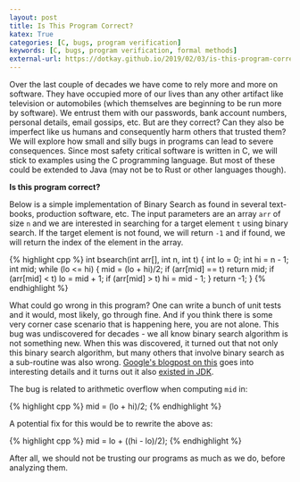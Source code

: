 ```yaml
---
layout: post
title: Is This Program Correct?
katex: True
categories: [C, bugs, program verification]
keywords: [C, bugs, program verification, formal methods]
external-url: https://dotkay.github.io/2019/02/03/is-this-program-correct
---
```


Over the last couple of decades we have come to rely more and more on software. They have occupied more of our lives than any other artifact like television or automobiles (which themselves are beginning to be run more by software). We entrust them with our passwords, bank account numbers, personal details, email gossips, etc. But are they correct? Can they also be imperfect like us humans and consequently harm others that trusted them? We will explore how small and silly bugs in programs can lead to severe consequences. Since most safety critical software is written in C, we will stick to examples using the C programming language. But most of these could be extended to Java (may not be to Rust or other languages though).

__Is this program correct?__

Below is a simple implementation of Binary Search as found in several text-books, production software, etc. The input parameters are an array `arr` of size `n` and we are interested in searching for a target element `t` using binary search. If the target element is not found, we will return `-1` and if found, we will return the index of the element in the array.

{% highlight cpp %}
int bsearch(int arr[], int n, int t)
{
  int lo = 0;
  int hi = n - 1;
  int mid;
  while (lo <= hi)
  {
    mid = (lo + hi)/2;
    if (arr[mid] == t)
      return mid;
    if (arr[mid] < t)
      lo = mid + 1;
    if (arr[mid] > t)
      hi = mid - 1;
  }
  return -1;
}
{% endhighlight %}

What could go wrong in this program? One can write a bunch of unit tests and it would, most likely, go through fine. And if you think there is some very corner case scenario that is happening here, you are not alone. This bug was undiscovered for decades - we all know binary search algorithm is not something new. When this was discovered, it turned out that not only this binary search algorithm, but many others that involve binary search as a sub-routine was also wrong. [Google's blogpost on this](https://ai.googleblog.com/2006/06/extra-extra-read-all-about-it-nearly.html) goes into interesting details and it turns out it also [existed in JDK](https://bugs.openjdk.java.net/browse/JDK-6412541). 

The bug is related to arithmetic overflow when computing `mid` in:

{% highlight cpp %}
mid = (lo + hi)/2;
{% endhighlight %}

A potential fix for this would be to rewrite the above as:

{% highlight cpp %}
mid = lo + ((hi - lo)/2);
{% endhighlight %}

After all, we should not be trusting our programs as much as we do, before analyzing them.